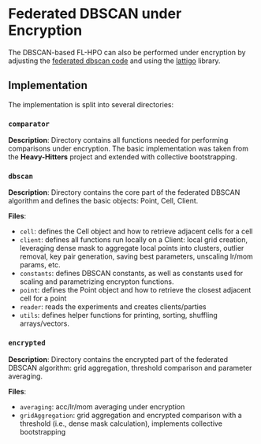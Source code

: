 # Federated DBSCAN under Encryption

The DBSCAN-based FL-HPO can also be performed under encryption by adjusting the [federated dbscan code](https://github.com/GM862001/F_DBSCAN) and using the [lattigo](https://github.com/tuneinsight/lattigo) library.

## Implementation
The implementation is split into several directories:

### `comparator`

**Description**: Directory contains all functions needed for performing comparisons under encryption. The basic implementation was taken from the **Heavy-Hitters** project and extended with collective bootstrapping.


### `dbscan`

**Description**: Directory contains the core part of the federated DBSCAN algorithm and defines the basic objects: Point, Cell, Client. 

**Files**:

- `cell`: defines the Cell object and how to retrieve adjacent cells for a cell
- `client`: defines all functions run locally on a Client: local grid creation, leveraging dense mask to aggregate local points into clusters, outlier removal, key pair generation, saving best parameters, unscaling lr/mom params, etc.
- `constants`: defines DBSCAN constants, as well as constants used for scaling and parametrizing encrypton functions.
- `point`: defines the Point object and how to retrieve the closest adjacent cell for a point
- `reader`: reads the experiments and creates clients/parties
- `utils`: defines helper functions for printing, sorting, shuffling arrays/vectors.

### `encrypted`
**Description**: Directory contains the encrypted part of the federated DBSCAN algorithm: grid aggregation, threshold comparison and parameter averaging. 

**Files**:

- `averaging`: acc/lr/mom averaging under encryption
- `gridAggregation`: grid aggregation and encrypted comparison with a threshold (i.e., dense mask calculation), implements collective bootstrapping

